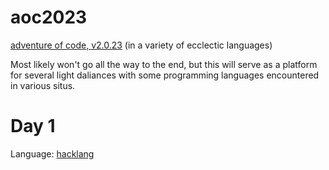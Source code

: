 # aoc2023
[adventure of code, v2.0.23](https://adventofcode.com/) (in a variety of ecclectic languages)

Most likely won't go all the way to the end, but this will serve as a platform for several light daliances with some programming languages encountered in various situs.

Day 1
====
Language: [hacklang](https://docs.hhvm.com/hack)
